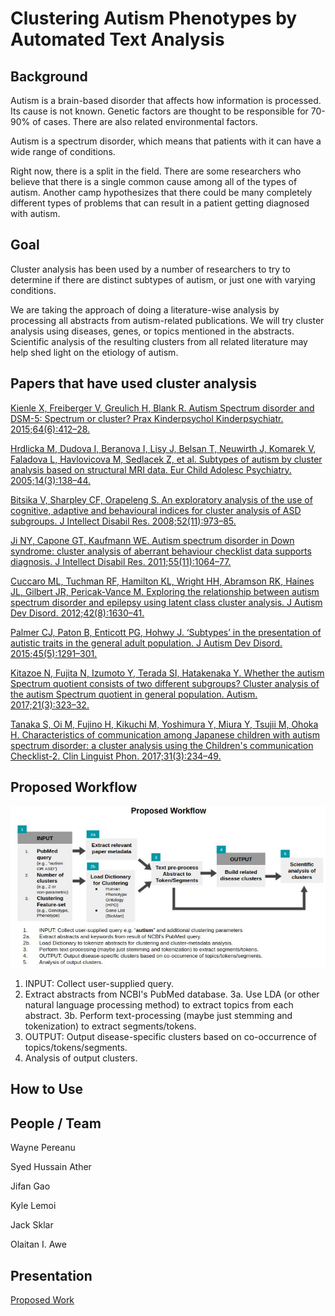 # Clustering Autism Phenotypes by Automated Text Analysis

## Background
Autism is a brain-based disorder that affects how information is processed. Its cause is not known. Genetic factors are thought to be responsible for 70-90% of cases. There are also related environmental factors.

Autism is a spectrum disorder, which means that patients with it can have a wide range of conditions.

Right now, there is a split in the field. There are some researchers who believe that there is a single common cause among all of the types of autism. Another camp hypothesizes that there could be many completely different types of problems that can result in a patient getting diagnosed with autism.


## Goal
Cluster analysis has been used by a number of researchers to try to determine if there are distinct subtypes of autism, or just one with varying conditions.

We are taking the approach of doing a literature-wise analysis by processing all abstracts from autism-related publications. We will try cluster analysis using diseases, genes, or topics mentioned in the abstracts. Scientific analysis of the resulting clusters from all related literature may help shed light on the etiology of autism.


## Papers that have used cluster analysis
[Kienle X, Freiberger V, Greulich H, Blank R. Autism Spectrum disorder and DSM-5: Spectrum or cluster? Prax Kinderpsychol Kinderpsychiatr. 2015;64(6):412–28.](https://www.ncbi.nlm.nih.gov/pubmed/26289149)

[Hrdlicka M, Dudova I, Beranova I, Lisy J, Belsan T, Neuwirth J, Komarek V, Faladova L, Havlovicova M, Sedlacek Z, et al. Subtypes of autism by cluster analysis based on structural MRI data. Eur Child Adolesc Psychiatry. 2005;14(3):138–44.](https://www.ncbi.nlm.nih.gov/pubmed/15959659)

[Bitsika V, Sharpley CF, Orapeleng S. An exploratory analysis of the use of cognitive, adaptive and behavioural indices for cluster analysis of ASD subgroups. J Intellect Disabil Res. 2008;52(11):973–85.](https://www.ncbi.nlm.nih.gov/pubmed/19017167)

[Ji NY, Capone GT, Kaufmann WE. Autism spectrum disorder in Down syndrome: cluster analysis of aberrant behaviour checklist data supports diagnosis. J Intellect Disabil Res. 2011;55(11):1064–77.](https://www.ncbi.nlm.nih.gov/pubmed/21883598)

[Cuccaro ML, Tuchman RF, Hamilton KL, Wright HH, Abramson RK, Haines JL, Gilbert JR, Pericak-Vance M. Exploring the relationship between autism spectrum disorder and epilepsy using latent class cluster analysis. J Autism Dev Disord. 2012;42(8):1630–41.](https://www.ncbi.nlm.nih.gov/pubmed/22105141)

[Palmer CJ, Paton B, Enticott PG, Hohwy J. ‘Subtypes’ in the presentation of autistic traits in the general adult population. J Autism Dev Disord. 2015;45(5):1291–301.](https://www.ncbi.nlm.nih.gov/pubmed/25337855)

[Kitazoe N, Fujita N, Izumoto Y, Terada SI, Hatakenaka Y. Whether the autism Spectrum quotient consists of two different subgroups? Cluster analysis of the autism Spectrum quotient in general population. Autism. 2017;21(3):323–32.](https://www.ncbi.nlm.nih.gov/pubmed/27132011)

[Tanaka S, Oi M, Fujino H, Kikuchi M, Yoshimura Y, Miura Y, Tsujii M, Ohoka H. Characteristics of communication among Japanese children with autism spectrum disorder: a cluster analysis using the Children's communication Checklist-2. Clin Linguist Phon. 2017;31(3):234–49.](https://www.ncbi.nlm.nih.gov/pubmed/27739870)


## Proposed Workflow

![Workflow](assets/phenoclass_workflow.jpg "Phenoclass Workflow")

1.	INPUT: Collect user-supplied query.
2.	Extract abstracts from NCBI's PubMed database.
3a.	Use LDA (or other natural language processing method) to extract topics from each abstract.
3b.	Perform text-processing (maybe just stemming and tokenization) to extract segments/tokens.
4.	OUTPUT: Output disease-specific clusters based on co-occurrence of topics/tokens/segments.
5.	Analysis of output clusters.

## How to Use

## People / Team
Wayne Pereanu

Syed Hussain Ather

Jifan Gao

Kyle Lemoi

Jack Sklar

Olaitan I. Awe

## Presentation
[Proposed Work](https://docs.google.com/presentation/d/1FBevl6DZ992tMjkpXs78eWMgZaK5nbDodG5yecXeyb4/)
